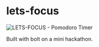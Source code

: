 # lets-focus

![LETS-FOCUS - Pomodoro Timer](https://github.com/user-attachments/assets/720ad5c9-1bb1-459d-bc34-0e249a2687fe)


Built with bolt on a mini hackathon.

